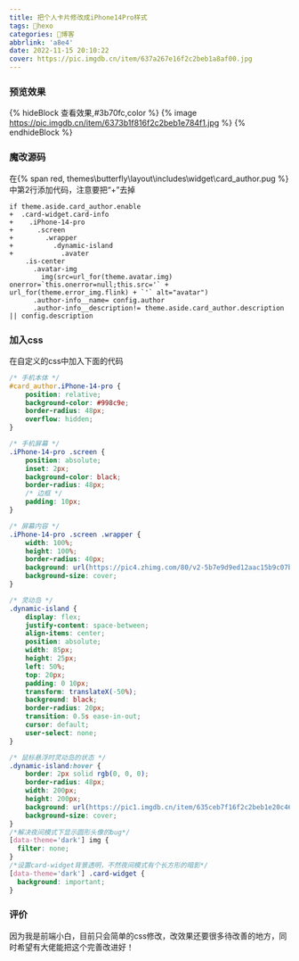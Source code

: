 ```yaml
---
title: 把个人卡片修改成iPhone14Pro样式
tags: 🎇hexo
categories: 🎨博客
abbrlink: 'a8e4'
date: 2022-11-15 20:10:22
cover: https://pic.imgdb.cn/item/637a267e16f2c2beb1a8af00.jpg
---
```


### 预览效果
{% hideBlock 查看效果,#3b70fc,color %}
{% image https://pic.imgdb.cn/item/6373b1f816f2c2beb1e784f1.jpg  %}
{% endhideBlock %}
### 魔改源码 
在{% span red, themes\butterfly\layout\includes\widget\card_author.pug %}中第2行添加代码，注意要把“+”去掉
```pug
if theme.aside.card_author.enable
+  .card-widget.card-info
+    .iPhone-14-pro
+      .screen
+        .wrapper
+          .dynamic-island
+            .avater
    .is-center
      .avatar-img
        img(src=url_for(theme.avatar.img) onerror=`this.onerror=null;this.src='` + url_for(theme.error_img.flink) + `'` alt="avatar")
      .author-info__name= config.author
      .author-info__description!= theme.aside.card_author.description || config.description
```
### 加入css
在自定义的css中加入下面的代码
```CSS
/* 手机本体 */
#card_author.iPhone-14-pro {
    position: relative;
    background-color: #998c9e;
    border-radius: 48px;
    overflow: hidden;
}

/* 手机屏幕 */
.iPhone-14-pro .screen {
    position: absolute;
    inset: 2px;
    background-color: black;
    border-radius: 48px;
    /* 边框 */
    padding: 10px;
}

/* 屏幕内容 */
.iPhone-14-pro .screen .wrapper {
    width: 100%;
    height: 100%;
    border-radius: 40px;
    background: url(https://pic4.zhimg.com/80/v2-5b7e9d9ed12aac15b9c07b249733aff3_1440w.webp);/*手机背景图片*/
    background-size: cover;
}

/* 灵动岛 */
.dynamic-island {
    display: flex;
    justify-content: space-between;
    align-items: center;
    position: absolute;
    width: 85px;
    height: 25px;
    left: 50%;
    top: 20px;
    padding: 0 10px;
    transform: translateX(-50%);
    background: black;
    border-radius: 20px;
    transition: 0.5s ease-in-out;
    cursor: default;
    user-select: none;
}

/* 鼠标悬浮时灵动岛的状态 */
.dynamic-island:hover {
    border: 2px solid rgb(0, 0, 0);
    border-radius: 48px;
    width: 200px;
    height: 200px;
    background: url(https://pic1.imgdb.cn/item/635ceb7f16f2c2beb1e20c46.jpg);/*这里放的是你的头像*/
    background-size: cover;
}
/*解决夜间模式下显示圆形头像的bug*/
[data-theme='dark'] img {
  filter: none;
}
/*设置card-widget背景透明，不然夜间模式有个长方形的暗影*/
[data-theme='dark'] .card-widget {
  background: important;
}

```
### 评价
因为我是前端小白，目前只会简单的css修改，改效果还要很多待改善的地方，同时希望有大佬能把这个完善改进好！
